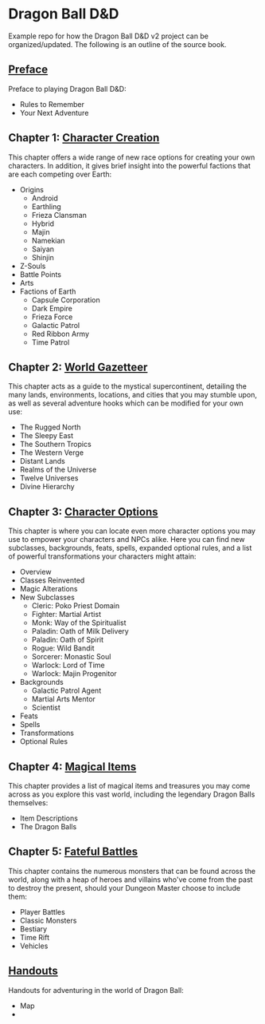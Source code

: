 # Dragon Ball D&D

Example repo for how the Dragon Ball D&D v2 project can be organized/updated. The following is an outline of the source book.

## [Preface](./Preface/)
Preface to playing Dragon Ball D&D:
- Rules to Remember
- Your Next Adventure

## Chapter 1: [Character Creation](./Character%20Creation/)
This chapter offers a wide range of new race options for creating your own characters. In addition, it gives brief insight into the powerful factions that are each competing over Earth:
- Origins
    - Android
    - Earthling
    - Frieza Clansman
    - Hybrid
    - Majin
    - Namekian
    - Saiyan
    - Shinjin
- Z-Souls
- Battle Points
- Arts
- Factions of Earth
    - Capsule Corporation
    - Dark Empire
    - Frieza Force
    - Galactic Patrol
    - Red Ribbon Army
    - Time Patrol

## Chapter 2: [World Gazetteer](./World%20Gazetteer/)
This chapter acts as a guide to the mystical supercontinent, detailing the many lands, environments, locations, and cities that you may stumble upon, as well as several adventure hooks which can be modified for your own use:
- The Rugged North
- The Sleepy East
- The Southern Tropics
- The Western Verge
- Distant Lands
- Realms of the Universe
- Twelve Universes
- Divine Hierarchy

## Chapter 3: [Character Options](./Character%20Options/)
This chapter is where you can locate even more character options you may use to empower your characters and NPCs alike. Here you can find new subclasses, backgrounds, feats, spells, expanded optional rules, and a list of powerful transformations your characters might attain:
- Overview
- Classes Reinvented
- Magic Alterations
- New Subclasses
    - Cleric: Poko Priest Domain
    - Fighter: Martial Artist
    - Monk: Way of the Spiritualist
    - Paladin: Oath of Milk Delivery
    - Paladin: Oath of Spirit
    - Rogue: Wild Bandit
    - Sorcerer: Monastic Soul
    - Warlock: Lord of Time
    - Warlock: Majin Progenitor
- Backgrounds
    - Galactic Patrol Agent
    - Martial Arts Mentor
    - Scientist
- Feats
- Spells
- Transformations
- Optional Rules

## Chapter 4: [Magical Items](./Magic%20Items/)
This chapter provides a list of magical items and treasures you may come across as you explore this vast world, including the legendary Dragon Balls themselves:
- Item Descriptions
- The Dragon Balls

## Chapter 5: [Fateful Battles](./Fateful%20Battles/)
This chapter contains the numerous monsters that can be found across the world, along with a heap of heroes and villains who've come from the past to destroy the present, should your Dungeon Master choose to include them:
- Player Battles
- Classic Monsters
- Bestiary
- Time Rift
- Vehicles

## [Handouts](./Handouts/)
Handouts for adventuring in the world of Dragon Ball:
- Map
-